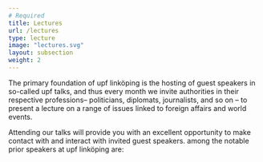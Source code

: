 ```yaml
---
# Required
title: Lectures
url: /lectures
type: lecture
image: "lectures.svg"
layout: subsection
weight: 2
---
```

The primary foundation of upf linköping is the hosting of guest speakers in so-called upf talks, and thus every month we invite authorities in their respective professions– politicians, diplomats, journalists, and so on – to present a lecture on a range of issues linked to foreign affairs and world events.

Attending our talks will provide you with an excellent opportunity to make contact with and interact with invited guest speakers. among the notable prior speakers at upf linköping are:
